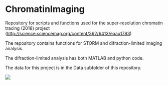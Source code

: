 # ChromatinImaging

Repository for scripts and functions used for the super-resolution chromatin tracing (2018) project
(http://science.sciencemag.org/content/362/6413/eaau1783)

The repository contains functions for STORM and difraction-limited imaging analysis.

The difraction-limited analysis has both MATLAB and python code.

The data for this project is in the Data subfolder of this repository.

![](https://github.com/BogdanBintu/ChromatinImaging/blob/master/Artwork/STORM_DifractionLimited_3dModels.gif)

